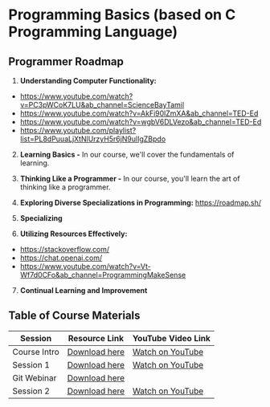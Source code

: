 # Programming Basics (based on C Programming Language)

## Programmer Roadmap

1. **Understanding Computer Functionality:**
 - https://www.youtube.com/watch?v=PC3pWCoK7LU&ab_channel=ScienceBayTamil
 - https://www.youtube.com/watch?v=AkFi90lZmXA&ab_channel=TED-Ed
 - https://www.youtube.com/watch?v=wgbV6DLVezo&ab_channel=TED-Ed
 - https://www.youtube.com/playlist?list=PL8dPuuaLjXtNlUrzyH5r6jN9ulIgZBpdo


2. **Learning Basics -**
In our course, we'll cover the fundamentals of learning.

3. **Thinking Like a Programmer -**
In our course, you'll learn the art of thinking like a programmer.

4. **Exploring Diverse Specializations in Programming:**
https://roadmap.sh/

5. **Specializing**

6. **Utilizing Resources Effectively:**
 - https://stackoverflow.com/
 - https://chat.openai.com/
 - https://www.youtube.com/watch?v=Vt-Wf7d0CFo&ab_channel=ProgrammingMakeSense

7. **Continual Learning and Improvement**

## Table of Course Materials

| Session  | Resource Link | YouTube Video Link |
|--|--|--|
| Course Intro | [Download here](https://drive.google.com/drive/folders/1UeUZcp7C7A0O_SxRIeoVwn46KO285ihY?usp=drive_link) | [Watch on YouTube](https://youtu.be/xGmy1SQgcKo?list=PLqTVnOliYh6-m9DLBao3u4GyKTlS5VL4e) |
| Session 1 | [Download here](https://drive.google.com/drive/folders/19J-WdZVdoOG8uiZgX-PIx72XGQ0yTGkE?usp=drive_link) | [Watch on YouTube](https://www.youtube.com/watch?v=dfV9WtczYxk) |
| Git Webinar | [Download here](https://drive.google.com/drive/folders/1m-QwcbjbRbwKJi882M-mzc16PbiYceJR?usp=drive_link) | |
| Session 2 | [Download here](https://drive.google.com/drive/folders/1Wh1lQtr0TVEiTMbSDqWO_2nwEGRBs4E3?usp=drive_link) | [Watch on YouTube](https://youtu.be/oHmYjRZgOQA) |

